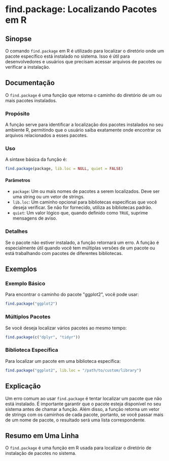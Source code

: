 <!--
Meta Description: # find.package: Localizando Pacotes em R ## Sinopse O comando `find.package` em R é utilizado para localizar o diretório onde um pacote específico est...
Meta Keywords: package, pacotes, find, pacote, função
-->

# find.package: Localizando Pacotes em R

## Sinopse
O comando `find.package` em R é utilizado para localizar o diretório onde um pacote específico está instalado no sistema. Isso é útil para desenvolvedores e usuários que precisam acessar arquivos de pacotes ou verificar a instalação.

## Documentação
O `find.package` é uma função que retorna o caminho do diretório de um ou mais pacotes instalados. 

### Propósito
A função serve para identificar a localização dos pacotes instalados no seu ambiente R, permitindo que o usuário saiba exatamente onde encontrar os arquivos relacionados a esses pacotes.

### Uso
A sintaxe básica da função é:

```R
find.package(package, lib.loc = NULL, quiet = FALSE)
```

#### Parâmetros
- `package`: Um ou mais nomes de pacotes a serem localizados. Deve ser uma string ou um vetor de strings.
- `lib.loc`: Um caminho opcional para bibliotecas específicas que você deseja verificar. Se não for fornecido, utiliza as bibliotecas padrão.
- `quiet`: Um valor lógico que, quando definido como `TRUE`, suprime mensagens de aviso.

### Detalhes
Se o pacote não estiver instalado, a função retornará um erro. A função é especialmente útil quando você tem múltiplas versões de um pacote ou está trabalhando com pacotes de diferentes bibliotecas.

## Exemplos
### Exemplo Básico
Para encontrar o caminho do pacote "ggplot2", você pode usar:

```R
find.package("ggplot2")
```

### Múltiplos Pacotes
Se você deseja localizar vários pacotes ao mesmo tempo:

```R
find.package(c("dplyr", "tidyr"))
```

### Biblioteca Específica
Para localizar um pacote em uma biblioteca específica:

```R
find.package("ggplot2", lib.loc = "/path/to/custom/library")
```

## Explicação
Um erro comum ao usar `find.package` é tentar localizar um pacote que não está instalado. É importante garantir que o pacote esteja disponível no seu sistema antes de chamar a função. Além disso, a função retorna um vetor de strings com os caminhos de cada pacote, portanto, se você passar mais de um nome de pacote, o resultado será uma lista correspondente.

## Resumo em Uma Linha
O `find.package` é uma função em R usada para localizar o diretório de instalação de pacotes no sistema.